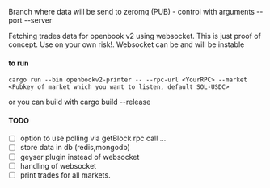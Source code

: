 
Branch where data will be send to zeromq (PUB) - control with arguments --port --server

Fetching trades data for openbook v2 using websocket. This is just proof of concept. Use on your own risk!.
Websocket can be and will be instable

#### to run
```
cargo run --bin openbookv2-printer -- --rpc-url <YourRPC> --market <Pubkey of market which you want to listen, default SOL-USDC>
```
or you can build with cargo build --release

#### TODO
 - [ ] option to use polling via getBlock rpc call ...
 - [ ] store data in db (redis,mongodb)
 - [ ] geyser plugin instead of websocket
 - [ ] handling of websocket 
 - [ ] print trades for all markets.